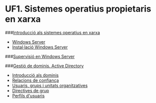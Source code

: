 # UF1. Sistemes operatius propietaris en xarxa

###[Introducció als sistemes operatius en xarxa](uf1-introduccio.md)
  * [Windows Server](uf1-windowsserver.md)
  * [Instal·lació Windows Server](uf1-instalacio-windowsserver.md)

###[Supervisió en Windows Server](uf1-supervisio.md)

###[Gestió de dominis. Active Directory](gestio-de-dominis.-active-directory.md)
  * [Introducció als dominis](uf1-introduccio-dominis.md)
  * [Relacions de confiança](relacions-de-confianca.md)
  * [Usuaris, grups i unitats organitzatives](usuaris-grups-i-unitats-organitzatives.md)
  * [Directives de grup](directives-de-grup.md)
  * [Perfils d'usuaris](perfils-usuari.md)

